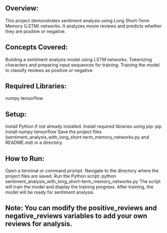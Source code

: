 ## Overview:

 This project demonstrates sentiment analysis using Long Short-Term Memory (LSTM) networks. It analyzes movie reviews and predicts whether they are positive or negative.

## Concepts Covered:

Building a sentiment analysis model using LSTM networks.
Tokenizing characters and preparing input sequences for training.
Training the model to classify reviews as positive or negative.

## Required Libraries:

numpy
tensorflow

## Setup:

Install Python if not already installed.
Install required libraries using pip: pip install numpy tensorflow
Save the project files (sentiment_analysis_with_long_short-term_memory_networks.py and README.md) in a directory.

## How to Run:

Open a terminal or command prompt.
Navigate to the directory where the project files are saved.
Run the Python script: python sentiment_analysis_with_long_short-term_memory_networks.py
The script will train the model and display the training progress.
After training, the model will be ready for sentiment analysis.

## Note: You can modify the positive_reviews and negative_reviews variables to add your own reviews for analysis.
